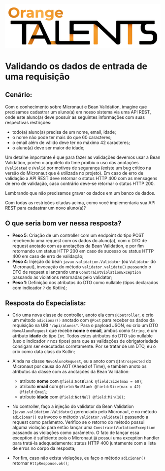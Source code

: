 ![Logo da Orange Talents](resources/Orange-Talents-preto-brilhoesombra.png)

# Validando os dados de entrada de uma requisição

## Cenário:

Com o conhecimento sobre Micronaut e Bean Validation, imagine que precisamos cadastrar um aluno(a) em nosso sistema via uma API REST, onde este aluno(a) deve possuir as seguintes informações com suas respectivas restrições:

- todo(a) aluno(a) precisa de um nome, email, idade;
- o nome não pode ter mais do que 60 caracteres;
- o email além de válido deve ter no máximo 42 caracteres;
- o aluno(a) deve ser maior de idade;

Um detalhe importante é que para fazer as validações devemos usar a Bean Validation, porém o arquiteto do time proibiu o uso das anotações `@Validated` e `@Valid` por motivos de segurança (existe um bug critico na versão do Micronaut que é utilizada no projeto). Em caso de erro de validação a API REST deve retornar o status HTTP 400 com as mensagens de erro de validação, caso contrário deve-se retornar o status HTTP 200.

Lembrando que não precisamos gravar os dados em um banco de dados.

Com todas as restrições citadas acima, como você implementaria sua API REST para cadastrar um novo aluno(a)?

## O que seria bom ver nessa resposta?

- **Peso 5**: Criação de um controller com um endpoint do tipo POST recebendo uma request com os dados do aluno(a), com o DTO de request anotado com as anotações da Bean Validation, e por fim retornando um status HTTP 200 em caso de sucesso ou status HTTP 400 em caso de erro de validação;
- **Peso 4**: Injeção do bean `javax.validation.Validator` (ou `Validator` do Micronaut), invocação do método `validator.validate()` passando o DTO de request e lançando uma `ConstraintViolationException` passando as violations retornadas pelo validator;
- **Peso 1**: Definição dos atributos do DTO como nullable (tipos declarados com indicador `?` do Kotlin);

## Resposta do Especialista:

- Crio uma nova classe de controller, anoto ela com `@Controller`, e crio um método `adicionar()` anotado com `@Post` para receber os dados da requisição na URI `"/api/alunos"`. Para o payload JSON, eu crio um DTO `NovoAlunoRequest` que recebe **nome** e **email**, ambos como `String`, e um atributo **idade** do tipo `Int`. Todos estes atributos do DTO são nullable (uso o indicador `?` nos tipos) para que as validações de obrigatoriedade consigam ser executadas corretamente. Por se tratar de um DTO, eu o crio como data class do Kotlin;

- Ainda na classe `NovoAlunoRequest`, eu a anoto com `@Introspected` do Micronaut por causa do AOT (Ahead of Time), e também anoto os atributos da classe com as anotações da Bean Validation:
    - atributo **nome** com `@field:NotBlank @field:Size(max = 60)`;
    - atributo **email** com `@field:NotBlank @field:Size(max = 42) @field:Email`;
    - atributo **idade** com `@field:NotNull @field:Min(18)`;

- No controller, faço a injeção do validator da Bean Validation (`javax.validation.Validator`) gerenciado pelo Micronaut, e no método `adicionar()` eu invoco o método `validator.validate()` passando a request como parâmetro. Verifico se o retorno do método possui alguma violação para então lançar uma `ConstraintViolationException` passando as violações como parâmetro. O fato de lançar essa exception é suficiente pois o Micronaut já possui uma exception handler para tratá-la adequadamente: status HTTP 400 juntamente com a lista de erros no corpo da resposta;

- Por fim, caso não exista violações, eu faço o método `adicionar()` retornar `HttpResponse.ok()`;